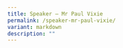 ```yaml
---
title: Speaker – Mr Paul Vixie
permalink: /speaker-mr-paul-vixie/
variant: markdown
description: ""
---
```

